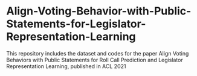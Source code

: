 # Align-Voting-Behavior-with-Public-Statements-for-Legislator-Representation-Learning
This repository includes the dataset and codes for the paper Align Voting Behaviors with Public Statements for Roll Call Prediction and Legislator Representation Learning, published in ACL 2021
